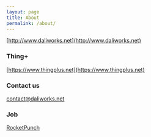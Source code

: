```yaml
---
layout: page
title: About
permalink: /about/
---
```


[http://www.daliworks.net](http://www.daliworks.net)

### Thing+

[https://www.thingplus.net](https://www.thingplus.net)

### Contact us

[contact@daliworks.net](mailto:contact@daliworks.net)

### Job

[RocketPunch](http://rocketpunch.com/recruit/3585/)
